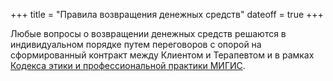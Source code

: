+++
title = "Правила возвращения денежных средств"
dateoff = true
+++

Любые вопросы о возвращении денежных средств решаются в индивидуальном порядке путем переговоров с опорой на сформированный контракт между Клиентом и Терапевтом и в рамках [Кодекса этики и профессиональной практики МИГИС](https://migis.org/uk/blog/kodeks-etiki-i-professionalnoj-praktiki-migis).